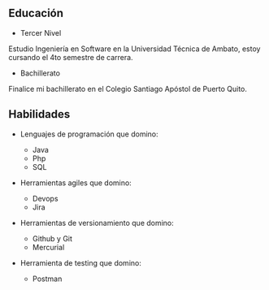 ## Educación
* Tercer Nivel

Estudio Ingeniería en Software en la Universidad Técnica de Ambato, estoy cursando el 4to semestre de carrera.

* Bachillerato

Finalice mi bachillerato en el Colegio Santiago Apóstol de Puerto Quito.

## Habilidades

* Lenguajes de programación que domino:

    - Java
    - Php
    - SQL
    
* Herramientas agiles que domino:

    - Devops
    - Jira
    
* Herramientas de versionamiento que domino:

    - Github y Git
    - Mercurial
    
* Herramienta de testing que domino:

    - Postman
